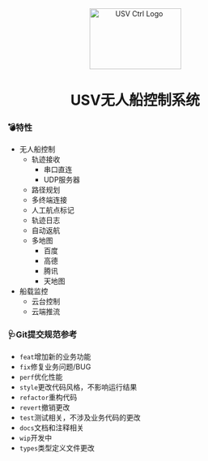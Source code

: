 <div style="text-align: center">
  <img alt="USV Ctrl Logo" width="181" height="120" src="https://s2.loli.net/2023/01/01/QqlxOoVwS9gjrLy.jpg" />
  <h1>USV无人船控制系统</h1>
</div>

### 💣特性

- 无人船控制
  - 轨迹接收
    - 串口直连
    - UDP服务器
  - 路径规划
  - 多终端连接
  - 人工航点标记
  - 轨迹日志
  - 自动返航
  - 多地图
    - 百度
    - 高德
    - 腾讯
    - 天地图
- 船载监控
  - 云台控制
  - 云端推流

### 🩺Git提交规范参考

- `feat`增加新的业务功能
- `fix`修复业务问题/BUG
- `perf`优化性能
- `style`更改代码风格，不影响运行结果
- `refactor`重构代码
- `revert`撤销更改
- `test`测试相关，不涉及业务代码的更改
- `docs`文档和注释相关
- `wip`开发中
- `types`类型定义文件更改